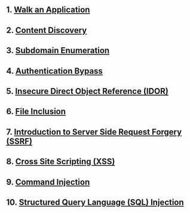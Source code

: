 ## 1. [Walk an Application](Walk%20an%20Application.md)
## 2. [Content Discovery](Content%20Discovery.md)
## 3. [Subdomain Enumeration](Subdomain%20Enumeration.md)
## 4. [Authentication Bypass](Authentication%20Bypass.md)
## 5. [Insecure Direct Object Reference (IDOR)](Insecure%20Direct%20Object%20Reference.md)
## 6. [File Inclusion](File%20Inclusion.md)
## 7. [Introduction to Server Side Request Forgery (SSRF)](Introduction%20to%20Server%20Side%20Request%20Forgery.md)
## 8. [Cross Site Scripting (XSS)](Cross%20Site%20Scripting.md)
## 9. [Command Injection](Command%20Injection.md)
## 10. [Structured Query Language (SQL) Injection](Structured%20Query%20Language%20Injection.md)
